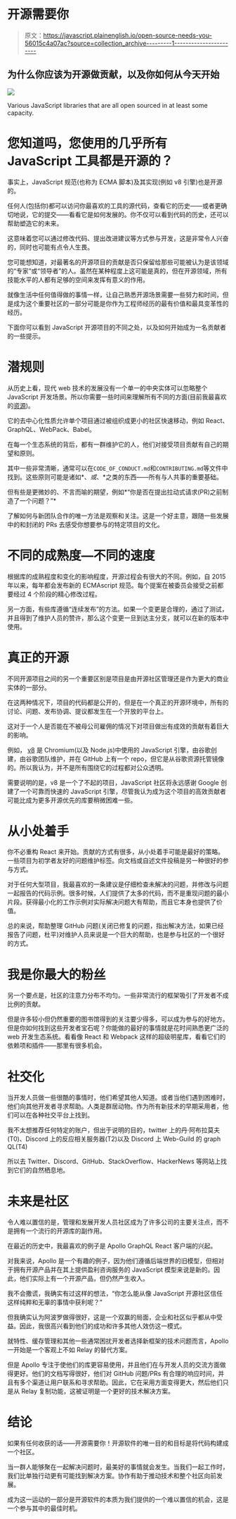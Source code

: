 # 开源需要你

> 原文：<https://javascript.plainenglish.io/open-source-needs-you-56015c4a07ac?source=collection_archive---------1----------------------->

## 为什么你应该为开源做贡献，以及你如何从今天开始

![](img/a817184a619e3ab2291c3a18eaa1583b.png)

Various JavaScript libraries that are all open sourced in at least some capacity.

# 您知道吗，您使用的几乎所有 JavaScript 工具都是开源的？

事实上，JavaScript 规范(也称为 ECMA 脚本)及其实现(例如 v8 引擎)也是开源的。

任何人(包括你)都可以访问你最喜欢的工具的源代码，查看它的历史——或者更确切地说，它的提交——看看它是如何发展的。你不仅可以看到代码的历史，还可以帮助塑造它的未来。

这意味着您可以通过修改代码、提出改进建议等方式参与开发，这是非常令人兴奋的，同时也可能有点令人生畏。

您可能想知道，对最著名的开源项目的贡献是否只保留给那些可能被认为是该领域的“专家”或“领导者”的人。虽然在某种程度上这可能是真的，但在开源领域，所有技能水平的人都有足够的空间来发挥有意义的作用。

就像生活中任何值得做的事情一样，让自己熟悉开源场景需要一些努力和时间，但是成为这个重要社区的一部分可能是你作为工程师经历的最有价值和最具变革性的经历。

下面你可以看到 JavaScript 开源项目的不同之处，以及如何开始成为一名贡献者的一些提示。

# 潜规则

从历史上看，现代 web 技术的发展没有一个单一的中央实体可以忽略整个 JavaScript 开发场景。所以你需要一些时间来理解所有不同的方面(目前我最喜欢的[资源](/ultimate-web-developer-roadmap-for-2021-6758edd0bd3f))。

它的去中心化性质允许单个项目通过被组织成更小的社区快速移动，例如 React、GraphQL、WebPack、Babel。

在每一个生态系统的背后，都有一群维护它的人，他们对接受项目贡献有自己的期望和原则。

其中一些非常清晰，通常可以在`CODE_OF_CONDUCT.md`和`CONTRIBUTING.md`等文件中找到。这些原则可能是诸如*、*或*、*之类的东西——所有与人共事的重要基础。

但有些是更微妙的、不言而喻的期望，例如*“你是否在提出拉动式请求(PR)之前制造了一个问题？”*

了解如何与新团队合作的唯一方法是观察和关注。这是一个好主意，跟随一些发展中的和封闭的 PRs 去感受你想要参与的特定项目的文化。

# 不同的成熟度—不同的速度

根据库的成熟程度和变化的影响程度，开源过程会有很大的不同。例如，自 2015 年以来，每年都会发布新的 ECMAscript 规范。每个提案在被委员会接受之前都要经过 4 个阶段的精心修改过程。

另一方面，有些库遵循“连续发布”的方法。如果一个变更是合理的，通过了测试，并且得到了维护人员的赞许，那么这个变更一旦到达主分支，就可以在新的版本中使用。

# 真正的开源

不同开源项目之间的另一个重要区别是项目是由开源社区管理还是作为更大的商业实体的一部分。

在这两种情况下，项目的代码都是公开的，但是在一个真正的开源环境中，所有的讨论、问题、发布协调、提议都发生在一个开放的平台上。

这对于一个人是否能在不被母公司雇佣的情况下对项目做出有成效的贡献有着巨大的影响。

例如， [v8](https://github.com/v8/v8) 是 Chromium(以及 Node.js)中使用的 JavaScript 引擎，由谷歌创建，由谷歌团队维护，并在 GitHub 上有一个 repo，但它是从谷歌资源托管镜像的。所以我认为，并不是所有围绕它的过程都对公众透明。

需要说明的是，v8 是一个了不起的项目，JavaScript 社区将永远感谢 Google 创建了一个可靠而快速的 JavaScript 引擎，尽管我认为成为这个项目的高效贡献者可能比成为更多开源优先的库要稍微困难一些。

# 从小处着手

你不必重构 React 来开始。贡献的方式有很多，从小处着手可能是最好的策略。一些项目为初学者友好的问题维护标签。向文档或自述文件投稿是另一种很好的参与方式。

对于任何大型项目，我最喜欢的一条建议是仔细检查未解决的问题，并修改与问题一起报告的代码示例。很多时候，人们提供了太多的代码，而不是重现问题的最小片段。获得最小化的工作示例对实际解决问题大有帮助，而且它本身也提供了价值。

总的来说，帮助整理 GitHub 问题(关闭已修复的问题，指出解决方法，如果已经报告了问题，杜平)对维护人员来说是一个巨大的帮助，也是参与社区的一个很好的方式。

# 我是你最大的粉丝

另一个要点是，社区的注意力分布不均匀。一些非常流行的框架吸引了开发者不成比例的贡献。

但是许多较小但仍然重要的图书馆得到的关注要少得多，可以成为参与的好地方。但是你如何找到这些开发者宝石呢？你能做的最好的事情就是花时间熟悉更广泛的 web 开发生态系统。看看像 React 和 Webpack 这样的超级明星库，看看它们的依赖项和插件——那里有很多机会。

# 社交化

当开发人员做一些很酷的事情时，他们希望其他人知道。或者当他们遇到困难时，他们向其他开发者寻求帮助。人类是群居动物。作为所有新技术的早期采用者，他们可以在各种社交平台上找到。

我不太想推荐任何特定的账户，但出于说明的目的，twitter 上的丹·阿布拉莫夫(T0)、Discord 上的反应相关服务器(T2)以及 Discord 上 Web-Guild 的 graph QL(T4)

所以去 Twitter、Discord、GitHub、StackOverflow、HackerNews 等网站上找到它们的自然栖息地。

# 未来是社区

令人难以置信的是，管理和发展开发人员社区成为了许多公司的主要关注点，而不是拥有一个流行的开源库的副作用。

在最近的历史中，我最喜欢的例子是 Apollo GraphQL React 客户端的兴起。

对我来说，Apollo 是一个有趣的例子，因为他们遵循后端世界的旧模型，但相对于拥有开源产品并在其上提供盈利咨询服务的 JavaScript 模型来说是新的。因此，他们实际上有一个开源产品，但仍然产生收入。

我不会撒谎，我确实有过这样的想法，“你怎么能从像 JavaScript 开源社区信任这样纯粹和无辜的事情中获利呢？”

但我确实认为阿波罗做得很好，这是一个双赢的局面，企业和社区似乎都从中受益。因此，我很高兴看到他们的成功和许多其他人效仿这一模式。

就特性、缓存管理和其他一些通常困扰开发者选择新框架的技术问题而言，Apollo 一开始是一个客观上不如 Relay 的替代方案。

但是 Apollo 专注于使他们的库更容易使用，并且他们在与开发人员的交流方面做得更好。他们的文档写得很好，他们对 GitHub 问题/PRs 有合理的响应时间，并且有多个渠道让用户联系和寻求帮助。因此，它在采用方面变得更大，然后他们只是从 Relay 复制功能，这被证明是一个更好的技术解决方案。

# 结论

如果有任何收获的话——开源需要你！开源软件的唯一目的和目标是将代码构建成一个社区。

当一群人能够聚在一起解决问题时，最美好的事情就会发生。当我们一起工作时，我们比单独行动更有可能找到解决方案。协作有助于推动技术和整个社区向前发展。

成为这一运动的一部分是开源软件的本质为我们提供的一个难以置信的机会，这是一个参与其中的最佳时机。
